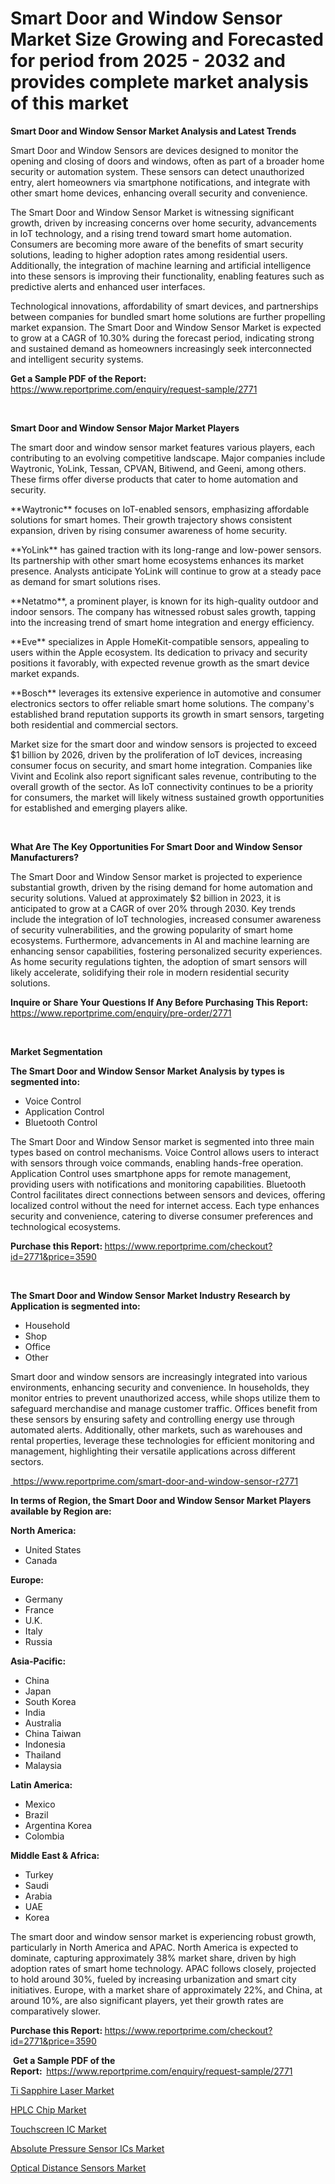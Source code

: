 <p><h1>Smart Door and Window Sensor Market Size Growing and Forecasted for period from 2025 - 2032 and provides complete market analysis of this market</h1></p><p><strong>Smart Door and Window Sensor Market Analysis and Latest Trends</strong></p>
<p><p>Smart Door and Window Sensors are devices designed to monitor the opening and closing of doors and windows, often as part of a broader home security or automation system. These sensors can detect unauthorized entry, alert homeowners via smartphone notifications, and integrate with other smart home devices, enhancing overall security and convenience.</p><p>The Smart Door and Window Sensor Market is witnessing significant growth, driven by increasing concerns over home security, advancements in IoT technology, and a rising trend toward smart home automation. Consumers are becoming more aware of the benefits of smart security solutions, leading to higher adoption rates among residential users. Additionally, the integration of machine learning and artificial intelligence into these sensors is improving their functionality, enabling features such as predictive alerts and enhanced user interfaces.</p><p>Technological innovations, affordability of smart devices, and partnerships between companies for bundled smart home solutions are further propelling market expansion. The Smart Door and Window Sensor Market is expected to grow at a CAGR of 10.30% during the forecast period, indicating strong and sustained demand as homeowners increasingly seek interconnected and intelligent security systems.</p></p>
<p><strong>Get a Sample PDF of the Report:&nbsp;</strong> <a href="https://www.reportprime.com/enquiry/request-sample/2771?utm_campaign=1097&utm_medium=2&utm_source=Github&utm_content=ia&utm_term=18032025&utm_id=smart-door-and-window-sensor">https://www.reportprime.com/enquiry/request-sample/2771</a></p>
<p>&nbsp;</p>
<p><strong>Smart Door and Window Sensor Major Market Players</strong></p>
<p><p>The smart door and window sensor market features various players, each contributing to an evolving competitive landscape. Major companies include Waytronic, YoLink, Tessan, CPVAN, Bitiwend, and Geeni, among others. These firms offer diverse products that cater to home automation and security.</p><p>**Waytronic** focuses on IoT-enabled sensors, emphasizing affordable solutions for smart homes. Their growth trajectory shows consistent expansion, driven by rising consumer awareness of home security.</p><p>**YoLink** has gained traction with its long-range and low-power sensors. Its partnership with other smart home ecosystems enhances its market presence. Analysts anticipate YoLink will continue to grow at a steady pace as demand for smart solutions rises.</p><p>**Netatmo**, a prominent player, is known for its high-quality outdoor and indoor sensors. The company has witnessed robust sales growth, tapping into the increasing trend of smart home integration and energy efficiency.</p><p>**Eve** specializes in Apple HomeKit-compatible sensors, appealing to users within the Apple ecosystem. Its dedication to privacy and security positions it favorably, with expected revenue growth as the smart device market expands.</p><p>**Bosch** leverages its extensive experience in automotive and consumer electronics sectors to offer reliable smart home solutions. The company's established brand reputation supports its growth in smart sensors, targeting both residential and commercial sectors.</p><p>Market size for the smart door and window sensors is projected to exceed $1 billion by 2026, driven by the proliferation of IoT devices, increasing consumer focus on security, and smart home integration. Companies like Vivint and Ecolink also report significant sales revenue, contributing to the overall growth of the sector. As IoT connectivity continues to be a priority for consumers, the market will likely witness sustained growth opportunities for established and emerging players alike.</p></p>
<p>&nbsp;</p>
<p><strong>What Are The Key Opportunities For Smart Door and Window Sensor Manufacturers?</strong></p>
<p><p>The Smart Door and Window Sensor market is projected to experience substantial growth, driven by the rising demand for home automation and security solutions. Valued at approximately $2 billion in 2023, it is anticipated to grow at a CAGR of over 20% through 2030. Key trends include the integration of IoT technologies, increased consumer awareness of security vulnerabilities, and the growing popularity of smart home ecosystems. Furthermore, advancements in AI and machine learning are enhancing sensor capabilities, fostering personalized security experiences. As home security regulations tighten, the adoption of smart sensors will likely accelerate, solidifying their role in modern residential security solutions.</p></p>
<p><strong>Inquire or Share Your Questions If Any Before Purchasing This Report:</strong> <a href="https://www.reportprime.com/enquiry/pre-order/2771?utm_campaign=1097&utm_medium=2&utm_source=Github&utm_content=ia&utm_term=18032025&utm_id=smart-door-and-window-sensor">https://www.reportprime.com/enquiry/pre-order/2771</a></p>
<p>&nbsp;</p>
<p><strong>Market Segmentation</strong></p>
<p><strong>The Smart Door and Window Sensor Market Analysis by types is segmented into:</strong></p>
<p><ul><li>Voice Control</li><li>Application Control</li><li>Bluetooth Control</li></ul></p>
<p><p>The Smart Door and Window Sensor market is segmented into three main types based on control mechanisms. Voice Control allows users to interact with sensors through voice commands, enabling hands-free operation. Application Control uses smartphone apps for remote management, providing users with notifications and monitoring capabilities. Bluetooth Control facilitates direct connections between sensors and devices, offering localized control without the need for internet access. Each type enhances security and convenience, catering to diverse consumer preferences and technological ecosystems.</p></p>
<p><strong>Purchase this Report:&nbsp;</strong><a href="https://www.reportprime.com/checkout?id=2771&price=3590&utm_campaign=1097&utm_medium=2&utm_source=Github&utm_content=ia&utm_term=18032025&utm_id=smart-door-and-window-sensor">https://www.reportprime.com/checkout?id=2771&price=3590</a></p>
<p>&nbsp;</p>
<p><strong>The Smart Door and Window Sensor Market Industry Research by Application is segmented into:</strong></p>
<p><ul><li>Household</li><li>Shop</li><li>Office</li><li>Other</li></ul></p>
<p><p>Smart door and window sensors are increasingly integrated into various environments, enhancing security and convenience. In households, they monitor entries to prevent unauthorized access, while shops utilize them to safeguard merchandise and manage customer traffic. Offices benefit from these sensors by ensuring safety and controlling energy use through automated alerts. Additionally, other markets, such as warehouses and rental properties, leverage these technologies for efficient monitoring and management, highlighting their versatile applications across different sectors.</p></p>
<p><a href="https://www.reportprime.com/smart-door-and-window-sensor-r2771?utm_campaign=1097&utm_medium=2&utm_source=Github&utm_content=ia&utm_term=18032025&utm_id=smart-door-and-window-sensor">&nbsp;https://www.reportprime.com/smart-door-and-window-sensor-r2771</a></p>
<p><strong>In terms of Region, the Smart Door and Window Sensor Market Players available by Region are:</strong></p>
<p>
    <p> <strong> North America: </strong>
        <ul>
            <li>United States</li>
            <li>Canada</li>
        </ul>
        </p> 
    <p> <strong> Europe: </strong>
        <ul>
            <li>Germany</li>
            <li>France</li>
            <li>U.K.</li>
            <li>Italy</li>
            <li>Russia</li>
        </ul>
        </p> 
    <p> <strong> Asia-Pacific: </strong>
        <ul>
            <li>China</li>
            <li>Japan</li>
            <li>South Korea</li>
            <li>India</li>
            <li>Australia</li>
            <li>China Taiwan</li>
            <li>Indonesia</li>
            <li>Thailand</li>
            <li>Malaysia</li>
        </ul>
        </p> 
    <p> <strong> Latin America: </strong>
        <ul>
            <li>Mexico</li>
            <li>Brazil</li>
            <li>Argentina Korea</li>
            <li>Colombia</li>
        </ul>
        </p> 
    <p> <strong> Middle East & Africa: </strong>
        <ul>
            <li>Turkey</li>
            <li>Saudi</li>
            <li>Arabia</li>
            <li>UAE</li>
            <li>Korea</li>
        </ul>
    </p>
    </p>
<p><p>The smart door and window sensor market is experiencing robust growth, particularly in North America and APAC. North America is expected to dominate, capturing approximately 38% market share, driven by high adoption rates of smart home technology. APAC follows closely, projected to hold around 30%, fueled by increasing urbanization and smart city initiatives. Europe, with a market share of approximately 22%, and China, at around 10%, are also significant players, yet their growth rates are comparatively slower.</p></p>
<p><strong>Purchase this Report: </strong><a href="https://www.reportprime.com/checkout?id=2771&price=3590&utm_campaign=1097&utm_medium=2&utm_source=Github&utm_content=ia&utm_term=18032025&utm_id=smart-door-and-window-sensor">https://www.reportprime.com/checkout?id=2771&price=3590</a></p>
<p>&nbsp;<strong>Get a Sample PDF of the Report:&nbsp;&nbsp;</strong><a href="https://www.reportprime.com/enquiry/request-sample/2771?utm_campaign=1097&utm_medium=2&utm_source=Github&utm_content=ia&utm_term=18032025&utm_id=smart-door-and-window-sensor">https://www.reportprime.com/enquiry/request-sample/2771</a></p>
<p><strong></strong></p>
<p><p><a href="https://github.com/tigoryemm/Market-Research-Report-List-1/blob/main/ti-sapphire-laser-market.md?utm_campaign=1097&utm_medium=2&utm_source=Github&utm_content=ia&utm_term=18032025&utm_id=smart-door-and-window-sensor">Ti Sapphire Laser Market</a></p><p><a href="https://github.com/lonanweaseh4/Market-Research-Report-List-1/blob/main/hplc-chip-market.md?utm_campaign=1097&utm_medium=2&utm_source=Github&utm_content=ia&utm_term=18032025&utm_id=smart-door-and-window-sensor">HPLC Chip Market</a></p><p><a href="https://github.com/negrocybul4w/Market-Research-Report-List-1/blob/main/touchscreen-ic-market.md?utm_campaign=1097&utm_medium=2&utm_source=Github&utm_content=ia&utm_term=18032025&utm_id=smart-door-and-window-sensor">Touchscreen IC Market</a></p><p><a href="https://github.com/biandnikelrs/Market-Research-Report-List-1/blob/main/absolute-pressure-sensor-ics-market.md?utm_campaign=1097&utm_medium=2&utm_source=Github&utm_content=ia&utm_term=18032025&utm_id=smart-door-and-window-sensor">Absolute Pressure Sensor ICs Market</a></p><p><a href="https://github.com/djoeamakeh/Market-Research-Report-List-1/blob/main/optical-distance-sensors-market.md?utm_campaign=1097&utm_medium=2&utm_source=Github&utm_content=ia&utm_term=18032025&utm_id=smart-door-and-window-sensor">Optical Distance Sensors Market</a></p></p>